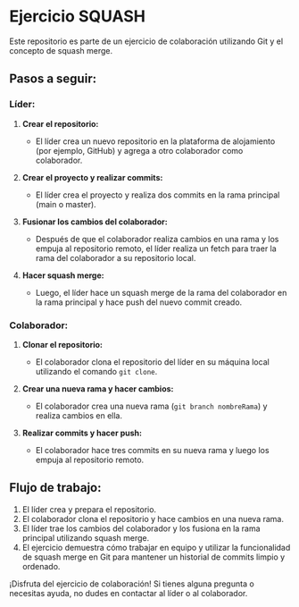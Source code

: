 # Ejercicio SQUASH

Este repositorio es parte de un ejercicio de colaboración utilizando Git y el concepto de squash merge.

## Pasos a seguir:

### Líder:

1. **Crear el repositorio:**
   - El líder crea un nuevo repositorio en la plataforma de alojamiento (por ejemplo, GitHub) y agrega a otro colaborador como colaborador.

2. **Crear el proyecto y realizar commits:**
   - El líder crea el proyecto y realiza dos commits en la rama principal (main o master).

3. **Fusionar los cambios del colaborador:**
   - Después de que el colaborador realiza cambios en una rama y los empuja al repositorio remoto, el líder realiza un fetch para traer la rama del colaborador a su repositorio local.

4. **Hacer squash merge:**
   - Luego, el líder hace un squash merge de la rama del colaborador en la rama principal y hace push del nuevo commit creado.

### Colaborador:

1. **Clonar el repositorio:**
   - El colaborador clona el repositorio del líder en su máquina local utilizando el comando `git clone`.

2. **Crear una nueva rama y hacer cambios:**
   - El colaborador crea una nueva rama (`git branch nombreRama`) y realiza cambios en ella.

3. **Realizar commits y hacer push:**
   - El colaborador hace tres commits en su nueva rama y luego los empuja al repositorio remoto.

## Flujo de trabajo:

1. El líder crea y prepara el repositorio.
2. El colaborador clona el repositorio y hace cambios en una nueva rama.
3. El líder trae los cambios del colaborador y los fusiona en la rama principal utilizando squash merge.
4. El ejercicio demuestra cómo trabajar en equipo y utilizar la funcionalidad de squash merge en Git para mantener un historial de commits limpio y ordenado.

¡Disfruta del ejercicio de colaboración! Si tienes alguna pregunta o necesitas ayuda, no dudes en contactar al líder o al colaborador.

